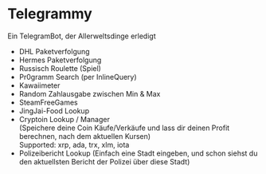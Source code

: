 # Telegrammy
Ein TelegramBot, der Allerweltsdinge erledigt  
- DHL Paketverfolgung  
- Hermes Paketverfolgung  
- Russisch Roulette (Spiel)  
- Pr0gramm Search (per InlineQuery)  
- Kawaiimeter  
- Random Zahlausgabe zwischen Min & Max
- SteamFreeGames
- JingJai-Food Lookup
- Cryptoin Lookup / Manager  
(Speichere deine Coin Käufe/Verkäufe und lass dir deinen Profit berechnen, nach dem aktuellen Kursen)  
Supported: xrp, ada, trx, xlm, iota
- Polizeibericht Lookup (Einfach eine Stadt eingeben, und schon siehst du den aktuellsten Bericht der Polizei über diese Stadt)
